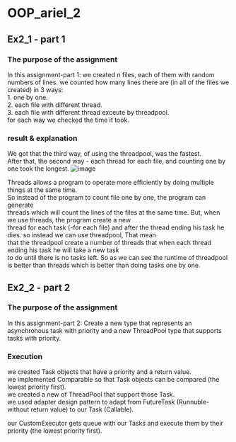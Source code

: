 # OOP_ariel_2
## Ex2_1 - part 1
### The purpose of the assignment
In this assignment-part 1: we created n files, each of them with random numbers of lines. 
we counted how many lines there are (in all of the files we created) in 3 ways:  
    1. one by one.  
    2. each file with different thread.  
    3. each file with different thread exceute by threadpool.  
    for each way we checked the time it took.  
### result & explanation
We got that the third way, of using the threadpool, was the fastest.  
After that, the second way - each thread for each file, and counting one by one took the longest. 
![image](https://user-images.githubusercontent.com/118768684/211796705-b20beabf-4f24-41d0-a7e9-ecae4bef4cfa.png)  

  
Threads allows a program to operate more efficiently by doing multiple things at the same time.  
So instead of the program to count file one by one, the program can generate  
threads which will count the lines of the files at the same time. But, when we use threads, the program create a new  
thread for each task (-for each file) and after the thread ending his task he dies. so instead we can use threadpool, That mean  
that the threadpool create a number of threads that when each thread ending his task he will take a new task  
to do until there is no tasks left. So as we can see the runtime of threadpool is better than threads which is better than doing tasks one by one.  
## Ex2_2 - part 2
### The purpose of the assignment
In this assignment-part 2: Create a new type that represents an asynchronous task with priority and a new ThreadPool type that supports tasks with priority.  
### Execution
we created Task objects that have a priority and a return value.  
we implemented Comparable so that Task objects can be compared (the lowest priority first).  
we created a new of ThreadPool that support those Task.  
we used adapter design pattern to adapt from FutureTask (Runnuble- without return value) to our Task (Callable).  
  
our CustomExecutor gets queue with our Tasks and execute them by their priority (the lowest priority first).  

